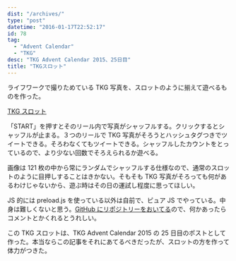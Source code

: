 ```yaml
---
dist: "/archives/"
type: "post"
datetime: "2016-01-17T22:52:17"
id: 78
tag:
  - "Advent Calendar"
  - "TKG"
desc: "TKG Advent Calendar 2015、25日目"
title: "TKGスロット"
---
```


ライフワークで撮りためている TKG 写真を、スロットのように揃えて遊べるものを作った。

[TKG スロット](http://lab.dskd.jp/tkg-slot/)

「START」を押すとそのリール内で写真がシャッフルする。クリックするとシャッフルが止まる。３つのリールで TKG 写真がそろうとハッシュタグつきでツイートできる。そろわなくてもツイートできる。シャッフルしたカウントをとっているので、より少ない回数でそろえられるか遊べる。

画像は 121 枚の中から常にランダムでシャッフルする仕様なので、通常のスロットのように目押しすることはきかない。そもそも TKG 写真がそろっても何があるわけじゃないから、遊ぶ時はその日の運試し程度に思ってほしい。

JS 的には preload.js を使っている以外は自前で、ピュア JS でやっている。中身は難しくないと思う。[GitHub にリポジトリーをおいてる](https://github.com/oti/tkg-slot)ので、何かあったらコメントとかくれるとうれしい。

この TKG スロットは、TKG Advent Calendar 2015 の 25 日目のポストとして作った。本当ならこの記事をそれにあてるべきだったが、スロットの方を作って体力がつきた。
